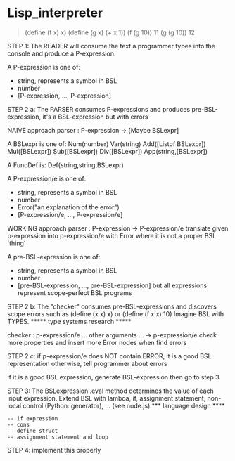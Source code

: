 # Lisp_interpreter

> (define (f x) x)
> (define (g x) (+ x 1))
> (f (g 10))
11
> (g (g 10))
12

STEP 1:
 The READER will consume the text a programmer types into the console and produce a P-expression.

A P-expression is one of:
 - string, represents a symbol in BSL
 - number
 - [P-expression, ..., P-expression]

STEP 2 a:
 The PARSER consumes P-expressions and produces pre-BSL-expression, it's a BSL-expression but with errors

 NAIVE approach
 parser : P-expression -> [Maybe BSLexpr]

A BSLexpr is one of:
  Num(number)
  Var(string)
  Add([Listof BSLexpr])
  Mul([BSLexpr])
  Sub([BSLexpr])
  Div([BSLexpr])
  App(string,[BSLexpr])

 A FuncDef is:
   Def(string,string,BSLexpr)

A P-expression/e is one of:
 - string, represents a symbol in BSL
 - number
 - Error("an explanation of the error")
 - [P-expression/e, ..., P-expression/e]

 WORKING approach
 parser : P-expression -> P-expression/e
 translate given p-expression into p-expression/e with Error where it is not a proper BSL 'thing'

A pre-BSL-expression is one of:
 - string, represents a symbol in BSL
 - number
 - [pre-BSL-expression, ..., pre-BSL-expression]
 but all expressions represent scope-perfect BSL programs

STEP 2 b:
 The "checker" consumes pre-BSL-expressions and discovers scope errors such as (define (x x) x) or (define (f x x) 10)
 Imagine BSL with TYPES. ***** type systems research *****

 checker : p-expression/e ... other arguments ... -> p-expression/e
 check more properties and insert more Error nodes when find errors

 STEP 2 c:
 if p-expression/e does NOT contain ERROR, it is a good BSL representation
 otherwise, tell programmer about errors

 if it is a good BSL expression, generate BSL-expression then go to step 3

STEP 3:
 The BSLexpression .eval method determines the value of each input expression.
 Extend BSL with lambda, if, assignment statement, non-local control (Python: generator), ... (see node.js)
    *** language design ****

    -- if expression
    -- cons
    -- define-struct
    -- assignment statement and loop

 STEP 4: implement this properly

